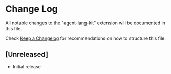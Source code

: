 # Change Log

All notable changes to the "agent-lang-kit" extension will be documented in this file.

Check [Keep a Changelog](http://keepachangelog.com/) for recommendations on how to structure this file.

## [Unreleased]

- Initial release